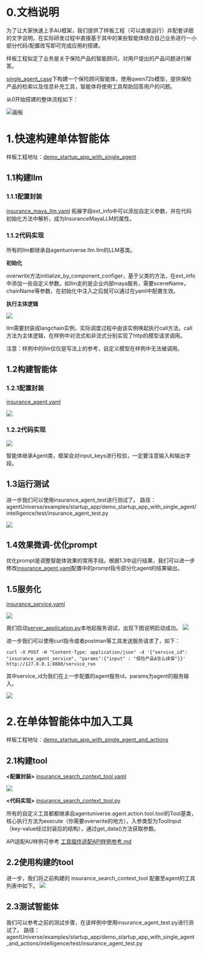 # 0.文档说明
为了让大家快速上手AU框架，我们提供了样板工程（可以直接运行）并配套详细的文字说明，在实际研发过程中直接基于其中的某些智能体结合自己业务进行一小部分代码/配置改写即可完成应用的搭建。

样板工程拟定了业务是关于保险产品的智能顾问，对用户提出的产品问题进行解答。

[single_agent_case](../../../../examples/startup_app/demo_startup_app_with_single_agent/intelligence/agentic/agent/agent_instance)下构建一个保险顾问智能体，使用qwen72b模型，提供保险产品的检索以及信息补充工具，智能体将使用工具帮助回答用户的问题。

从0开始搭建的整体流程如下：

![画板](../../_picture/demo_startup_instruction_flowchart.jpg)

# 1.快速构建单体智能体
样板工程地址：[demo_startup_app_with_single_agent](../../../../examples/startup_app/demo_startup_app_with_single_agent)

## 1.1构建llm
### 1.1.1配置封装
[insurance_maya_llm.yaml](../../../../examples/startup_app/demo_startup_app_with_single_agent/intelligence/agentic/llm/maya/insurance_maya_llm.yaml)
拓展字段ext_info中可以添加自定义参数，并在代码初始化方法中解析，成为InsuranceMayaLLM的属性。

### 1.1.2代码实现
所有的llm都继承自agentuniverse.llm.llm的LLM基类。

**初始化**

overwrite方法initialize_by_component_configer，基于父类的方法，在ext_info中添加一些自定义参数。如llm走的是企业内部maya服务，需要sceneName，chainName等参数，在初始化中注入之后就可以通过在yaml中配置生效。

**执行主体逻辑**

![](../../_picture/demo_startup_pet_qwen_72b_stream.png)

llm需要封装成langchain实例，实际调度过程中由该实例唤起执行call方法。call方法为主体逻辑，在样例中对流式和非流式分别实现了http的模型请求调用。

注意：样例中的llm仅仅是写法上的参考，自定义模型在样例中无法被调用。

## 1.2构建智能体
### 1.2.1配置封装
[insurance_agent.yaml](../../../../examples/startup_app/demo_startup_app_with_single_agent/intelligence/agentic/agent/agent_instance/insurance_agent.yaml)

![](../../_picture/demo_startup_petinst_agent_yaml.png)


### 1.2.2代码实现
![](../../_picture/demo_startup_petinst_agent.png)

智能体继承Agent类，框架会对input_keys进行校验，一定要注意输入和输出字段。

## 1.3运行测试
进一步我们可以使用insurance_agent_test进行测试了。
路径：agentUniverse/examples/startup_app/demo_startup_app_with_single_agent/intelligence/test/insurance_agent_test.py

![](../../_picture/demo_startup_petinst_agent_res.png)


## 1.4效果微调-优化prompt
优化prompt是调整智能体效果的常用手段。根据1.3中运行结果，我们可以进一步修改[insurance_agent.yaml](../../../../examples/startup_app/demo_startup_app_with_single_agent/intelligence/agentic/agent/agent_instance/insurance_agent.yaml)配置中的prompt指令部分化agent的结果输出。

## 1.5服务化
[insurance_service.yaml](../../../../examples/startup_app/demo_startup_app_with_single_agent/intelligence/service/agent_service/insurance_service.yaml)

![](../../_picture/demo_startup_petins_react_service.png)

我们启动[server_application.py](../../../../examples/startup_app/demo_startup_app_with_single_agent/bootstrap/intelligence/server_application.py)本地起服务调试，出现下图说明启动成功。
![](../../_picture/server_application.png)

进一步我们可以使用curl指令或者postman等工具发送服务请求了，如下：

```shell
curl -X POST -H "Content-Type: application/json" -d '{"service_id": "insurance_agent_service", "params":{"input" : "保险产品A怎么续保"}}' http://127.0.0.1:8888/service_run
```
其中service_id为我们在上一步配置的agent服务id，params为agent的服务输入。

![](../../_picture/demo_startup_petinst_agent_service_res.png)


# 2.在单体智能体中加入工具
样板工程地址：[demo_startup_app_with_single_agent_and_actions](../../../../examples/startup_app/demo_startup_app_with_single_agent_and_actions)

## 2.1构建tool
**<配置封装>**
[insurance_search_context_tool.yaml](../../../../examples/startup_app/demo_startup_app_with_single_agent_and_actions/intelligence/agentic/tool/insurance_search_context_tool.yaml)

![](../../_picture/demo_startup_petins_search_context_tool_yml.png)

**<代码实现>**
[insurance_search_context_tool.py](../../../../examples/startup_app/demo_startup_app_with_single_agent_and_actions/intelligence/agentic/tool/insurance_search_context_tool.py)

所有的自定义工具都都继承自agentuniverse.agent.action.tool.tool的Tool基类，核心执行方法为execute（你需要overwrite的地方），入参类型为ToolInput（key-value经过封装后的结构），通过get_data()方法获取参数。

API适配AU样例可参考 [工具插件适配API样例参考.md](../How-to/定义与使用工具插件/工具插件适配API样例参考.md)

## 2.2使用构建的tool
进一步，我们将之前构建的 insurance_search_context_tool 配置至agent的工具列表中如下。
![](../../_picture/demo_startup_petins_react_agent_yaml.png)

## 2.3测试智能体
我们可以参考之前的测试步骤，在该样例中使用insurance_agent_test.py进行测试了。
路径：agentUniverse/examples/startup_app/demo_startup_app_with_single_agent_and_actions/intelligence/test/insurance_agent_test.py

